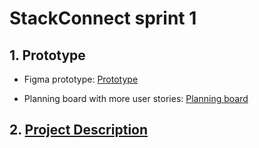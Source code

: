 # StackConnect sprint 1

## 1. Prototype

- Figma prototype: [Prototype](https://www.figma.com/file/nnLR06xHkc55GWK0I9Ewpi/Prototype?type=design&mode=design&t=7Dy1KKaualFxamUd-0)

- Planning board with more user stories: [Planning board](https://www.figma.com/file/gayB96FxlTERXkDVhJSLqE/Planning?type=design&node-id=0-1&mode=design&t=YbbHaPe4ouuoykWs-0)

## 2. [Project Description](./Project_Description.md)
